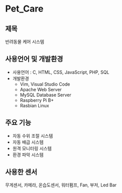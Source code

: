 # Pet_Care

## 제목
반려동물 케어 시스템

## 사용언어 및 개발환경
- 사용언어 : C, HTML, CSS, JavaScript, PHP, SQL
- 개발환경
  - Vim, Visual Studio Code
  - Apache Web Server
  - MySQL Database Server
  - Raspberry Pi B+
  - Rasbian Linux

## 주요 기능
- 자동 수위 조절 시스템
- 자동 배급 시스템
- 원격 모니터링 시스템
- 환경 파악 시스템

## 사용한 센서
무게센서, 카메라, 온습도센서, 워터펌프, Fan, 부저, Led Bar
